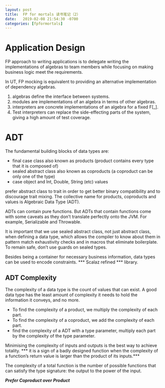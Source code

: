 ```yaml
---
layout: post
title:  FP for mortals 读书笔记（2）
date:   2019-02-08 21:54:30 -0700
categories: [fpformortals]
---
```

# Application Design
FP approach to writing applications is to delegate writing the implementations of algebras to team members while focusing on making business logic meet the requirements.

In UT, FP mocking is equivalent to providing an alternative implementation of dependency algebras.

1. algebras define the interface between systems.
2. modules are implementations of an algebra in terms of other algebras.
3. interpreters are concrete implementations of an algebra for a fixed F\[_\].
4. Test interpreters can replace the side-effecting parts of the system, giving a high amount of test coverage.

# ADT
The fundamental building blocks of data types are:
+ final case class also known as products (product contains every type that it is composed of)
+ sealed abstract class also known as coproducts (a coproduct can be only one of the type)
+ case object and Int, Double, String (etc) values

prefer abstract class to trait in order to get better binary compatibility and to discourage trait mixing. The collective name for products, coproducts and values is Algebraic Data Type (ADT).

ADTs can contain pure functions. But ADTs that contain functions come with some caveats as they don’t translate perfectly onto the JVM. For example, Serializable and Throwable.

It is important that we use sealed abstract class, not just abstract class, when defining a data type, which allows the compiler to know about them in pattern match exhaustivity checks and in macros that eliminate boilerplate. 
To remain safe, don’t use guards on sealed types.

Besides being a container for necessary business information, data types can be used to encode constraints. *** Scalaz refined *** library.

## ADT Complexity
The complexity of a data type is the count of values that can exist. A good data type has the least amount of complexity it needs to hold the information it conveys, and no more.
+ To find the complexity of a product, we multiply the complexity of each part.
+ To find the complexity of a coproduct, we add the complexity of each part.
+ find the complexity of a ADT with a type parameter, multiply each part by the complexity of the type parameter.

Minimising the complexity of inputs and outputs is the best way to achieve totality. *** it is a sign of a badly designed function when the complexity of a function’s return value is larger than the product of its inputs.***

The complexity of a total function is the number of possible functions that can satisfy the type signature: the output to the power of the input.

***Prefer Coproduct over Product***
